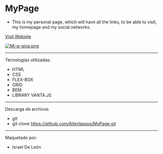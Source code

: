 # MyPage

- This is my personal page, which will have all the links, to be able to visit, my homepage and my social networks.




<a href="https://mypageprofile.netlify.app/"  target="_blank">Visit Website </a>

[![Mi-p-gina.png](https://i.postimg.cc/RZywkDp2/Mi-p-gina.png)](https://postimg.cc/fV73XBNv)

---

Tecnologías utilizadas: 

- HTML 
- CSS
- FLEX-BOX  
- GRID
- BEM
- LIBRARY VANTA.JS

---
Descarga de archivos 

- git 
- git clone https://github.com/Alterlapsus/MyPage.git

---

Maquetado por: 

- Israel De León 

